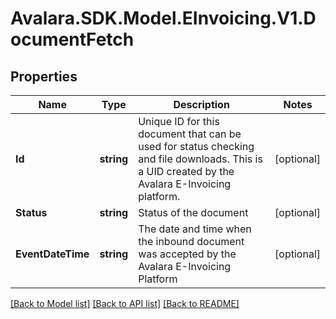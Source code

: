 # Avalara.SDK.Model.EInvoicing.V1.DocumentFetch

## Properties

Name | Type | Description | Notes
------------ | ------------- | ------------- | -------------
**Id** | **string** | Unique ID for this document that can be used for status checking and file downloads. This is a UID created by the Avalara E-Invoicing platform. | [optional] 
**Status** | **string** | Status of the document | [optional] 
**EventDateTime** | **string** | The date and time when the inbound document was accepted by the Avalara E-Invoicing Platform | [optional] 

[[Back to Model list]](../../../README.md#documentation-for-models) [[Back to API list]](../../../README.md#documentation-for-api-endpoints) [[Back to README]](../../../README.md)

